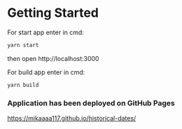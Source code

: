 # Getting Started

For start app enter in cmd:
```sh
yarn start
```
then open http://localhost:3000

For build app enter in cmd:
```sh
yarn build
```

### Application has been deployed on GitHub Pages
https://mikaaaa117.github.io/historical-dates/

